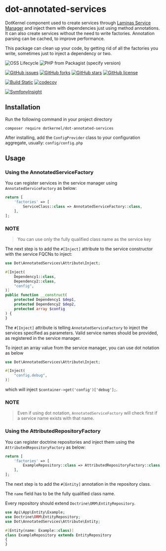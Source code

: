 # dot-annotated-services

DotKernel component used to create services through [Laminas Service Manager](https://github.com/laminas/laminas-servicemanager) and inject them with dependencies just using method annotations. It can also create services without the need to write factories. Annotation parsing can be cached, to improve performance.

This package can clean up your code, by getting rid of all the factories you write, sometimes just to inject a dependency or two.

![OSS Lifecycle](https://img.shields.io/osslifecycle/dotkernel/dot-annotated-services)
![PHP from Packagist (specify version)](https://img.shields.io/packagist/php-v/dotkernel/dot-annotated-services/4.1.7)

[![GitHub issues](https://img.shields.io/github/issues/dotkernel/dot-annotated-services)](https://github.com/dotkernel/dot-annotated-services/issues)
[![GitHub forks](https://img.shields.io/github/forks/dotkernel/dot-annotated-services)](https://github.com/dotkernel/dot-annotated-services/network)
[![GitHub stars](https://img.shields.io/github/stars/dotkernel/dot-annotated-services)](https://github.com/dotkernel/dot-annotated-services/stargazers)
[![GitHub license](https://img.shields.io/github/license/dotkernel/dot-annotated-services)](https://github.com/dotkernel/dot-annotated-services/blob/4.0/LICENSE.md)

[![Build Static](https://github.com/dotkernel/dot-annotated-services/actions/workflows/static-analysis.yml/badge.svg?branch=4.0)](https://github.com/dotkernel/dot-annotated-services/actions/workflows/static-analysis.yml)
[![codecov](https://codecov.io/gh/dotkernel/dot-annotated-services/graph/badge.svg?token=ZBZDEA3LY8)](https://codecov.io/gh/dotkernel/dot-annotated-services)

[![SymfonyInsight](https://insight.symfony.com/projects/a0d7016e-fc3f-46b8-9b36-571ff060d744/big.svg)](https://insight.symfony.com/projects/a0d7016e-fc3f-46b8-9b36-571ff060d744)


## Installation

Run the following command in your project directory

    composer require dotkernel/dot-annotated-services


After installing, add the `ConfigProvider` class to your configuration aggregate, usually: `config/config.php`

## Usage

### Using the AnnotatedServiceFactory

You can register services in the service manager using `AnnotatedServiceFactory` as below:
```php
return [
    'factories' => [
        ServiceClass::class => AnnotatedServiceFactory::class,
    ],
];
```

### NOTE
> You can use only the fully qualified class name as the service key

The next step is to add the `#[Inject]` attribute to the service constructor with the service FQCNs to inject:
```php
use Dot\AnnotatedServices\Attribute\Inject;

#[Inject(
    Dependency1::class,
    Dependency2::class,
    "config",
)]
public function __construct(
    protected Dependency1 $dep1,
    protected Dependency2 $dep2,
    protected array $config
) {
}
```

The `#[Inject]` attribute is telling `AnnotatedServiceFactory` to inject the services specified as parameters.
Valid service names should be provided, as registered in the service manager.

To inject an array value from the service manager, you can use dot notation as below
```php
use Dot\AnnotatedServices\Attribute\Inject;

#[Inject(
    "config.debug",
)]
```
which will inject `$container->get('config')['debug'];`.


### NOTE 
> Even if using dot notation, `AnnotatedServiceFactory` will check first if a service name exists with that name.


### Using the AttributedRepositoryFactory 
You can register doctrine repositories and inject them using the `AttributedRepositoryFactory` as below:
```php
return [
    'factories' => [
        ExampleRepository::class => AttributedRepositoryFactory::class,
    ],
];
```

The next step is to add the `#[Entity]` annotation in the repository class.

The `name` field has to be the fully qualified class name.

Every repository should extend `Doctrine\ORM\EntityRepository`.
```php
use Api\App\Entity\Example;
use Doctrine\ORM\EntityRepository;
use Dot\AnnotatedServices\Attribute\Entity;

#[Entity(name: Example::class)]
class ExampleRepository extends EntityRepository
{
}
```
